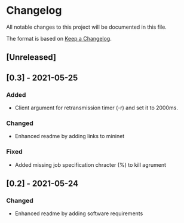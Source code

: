 # Changelog
All notable changes to this project will be documented in this file.

The format is based on [Keep a Changelog](https://keepachangelog.com/en/1.0.0/).

## [Unreleased]

## [0.3] - 2021-05-25
### Added
- Client argument for retransmission timer (-r) and set it to 2000ms.

### Changed
- Enhanced readme by adding links to mininet

### Fixed
- Added missing job specification chracter (%) to kill agrument

## [0.2] - 2021-05-24
### Changed
- Enhanced readme by adding software requirements

